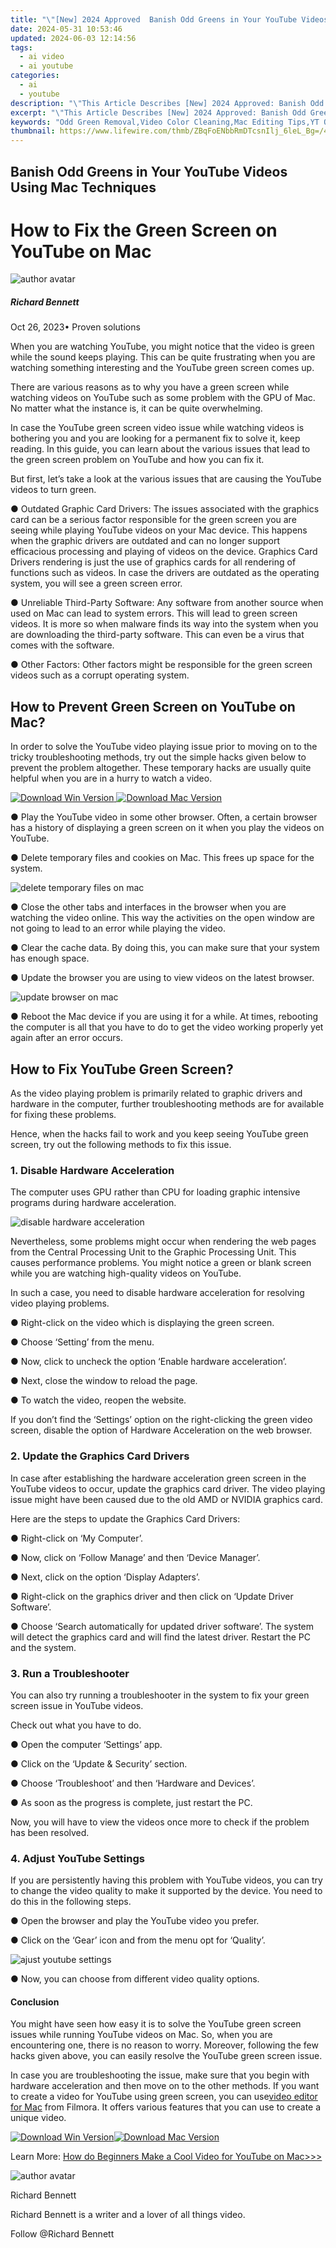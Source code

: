 ```yaml
---
title: "\"[New] 2024 Approved  Banish Odd Greens in Your YouTube Videos Using Mac Techniques\""
date: 2024-05-31 10:53:46
updated: 2024-06-03 12:14:56
tags:
  - ai video
  - ai youtube
categories:
  - ai
  - youtube
description: "\"This Article Describes [New] 2024 Approved: Banish Odd Greens in Your YouTube Videos Using Mac Techniques\""
excerpt: "\"This Article Describes [New] 2024 Approved: Banish Odd Greens in Your YouTube Videos Using Mac Techniques\""
keywords: "Odd Green Removal,Video Color Cleaning,Mac Editing Tips,YT Quality Enhancement,Greenscreen Fixes,Mac Tech for YouTube,Optimize Video Colors"
thumbnail: https://www.lifewire.com/thmb/ZBqFoENbbRmDTcsnIlj_6leL_Bg=/400x300/filters:no_upscale():max_bytes(150000):strip_icc()/screenburnin01-5bdc37e9c9e77c00269c4545.jpg
---
```


## Banish Odd Greens in Your YouTube Videos Using Mac Techniques

# How to Fix the Green Screen on YouTube on Mac

![author avatar](https://images.wondershare.com/filmora/article-images/richard-bennett.jpg)

##### Richard Bennett

 Oct 26, 2023• Proven solutions

When you are watching YouTube, you might notice that the video is green while the sound keeps playing. This can be quite frustrating when you are watching something interesting and the YouTube green screen comes up.

There are various reasons as to why you have a green screen while watching videos on YouTube such as some problem with the GPU of Mac. No matter what the instance is, it can be quite overwhelming.

In case the YouTube green screen video issue while watching videos is bothering you and you are looking for a permanent fix to solve it, keep reading. In this guide, you can learn about the various issues that lead to the green screen problem on YouTube and how you can fix it.

But first, let’s take a look at the various issues that are causing the YouTube videos to turn green.

● Outdated Graphic Card Drivers: The issues associated with the graphics card can be a serious factor responsible for the green screen you are seeing while playing YouTube videos on your Mac device. This happens when the graphic drivers are outdated and can no longer support efficacious processing and playing of videos on the device. Graphics Card Drivers rendering is just the use of graphics cards for all rendering of functions such as videos. In case the drivers are outdated as the operating system, you will see a green screen error.

● Unreliable Third-Party Software: Any software from another source when used on Mac can lead to system errors. This will lead to green screen videos. It is more so when malware finds its way into the system when you are downloading the third-party software. This can even be a virus that comes with the software.

● Other Factors: Other factors might be responsible for the green screen videos such as a corrupt operating system.

## How to Prevent Green Screen on YouTube on Mac?

In order to solve the YouTube video playing issue prior to moving on to the tricky troubleshooting methods, try out the simple hacks given below to prevent the problem altogether. These temporary hacks are usually quite helpful when you are in a hurry to watch a video.

[![Download Win Version](https://images.wondershare.com/filmora/guide/download-btn-win.jpg) ](https://tools.techidaily.com/wondershare/filmora/download/) [![Download Mac Version](https://images.wondershare.com/filmora/guide/download-btn-mac.jpg) ](https://tools.techidaily.com/wondershare/filmora/download/)

● Play the YouTube video in some other browser. Often, a certain browser has a history of displaying a green screen on it when you play the videos on YouTube.

● Delete temporary files and cookies on Mac. This frees up space for the system.

 ![delete temporary files on mac](https://images.wondershare.com/filmora/Mac-articles/delete-temporary-files-on-mac.jpg)

● Close the other tabs and interfaces in the browser when you are watching the video online. This way the activities on the open window are not going to lead to an error while playing the video.

● Clear the cache data. By doing this, you can make sure that your system has enough space.

● Update the browser you are using to view videos on the latest browser.

 ![update browser on mac](https://images.wondershare.com/filmora/Mac-articles/update-browser-on-mac.jpg)

● Reboot the Mac device if you are using it for a while. At times, rebooting the computer is all that you have to do to get the video working properly yet again after an error occurs.

## How to Fix YouTube Green Screen?

As the video playing problem is primarily related to graphic drivers and hardware in the computer, further troubleshooting methods are for available for fixing these problems.

Hence, when the hacks fail to work and you keep seeing YouTube green screen, try out the following methods to fix this issue.

### 1. Disable Hardware Acceleration

The computer uses GPU rather than CPU for loading graphic intensive programs during hardware acceleration.

 ![disable hardware acceleration](https://images.wondershare.com/filmora/Mac-articles/disable-hardware-acceleration.jpg)

Nevertheless, some problems might occur when rendering the web pages from the Central Processing Unit to the Graphic Processing Unit. This causes performance problems. You might notice a green or blank screen while you are watching high-quality videos on YouTube.

In such a case, you need to disable hardware acceleration for resolving video playing problems.

● Right-click on the video which is displaying the green screen.

● Choose ‘Setting’ from the menu.

● Now, click to uncheck the option ‘Enable hardware acceleration’.

● Next, close the window to reload the page.

● To watch the video, reopen the website.

If you don’t find the ‘Settings’ option on the right-clicking the green video screen, disable the option of Hardware Acceleration on the web browser.

### 2. Update the Graphics Card Drivers

In case after establishing the hardware acceleration green screen in the YouTube videos to occur, update the graphics card driver. The video playing issue might have been caused due to the old AMD or NVIDIA graphics card.

Here are the steps to update the Graphics Card Drivers:

● Right-click on ‘My Computer’.

● Now, click on ‘Follow Manage’ and then ‘Device Manager’.

● Next, click on the option ‘Display Adapters’.

● Right-click on the graphics driver and then click on ‘Update Driver Software’.

● Choose ‘Search automatically for updated driver software’. The system will detect the graphics card and will find the latest driver. Restart the PC and the system.

### 3. Run a Troubleshooter

You can also try running a troubleshooter in the system to fix your green screen issue in YouTube videos.

Check out what you have to do.

● Open the computer ‘Settings’ app.

● Click on the ‘Update & Security’ section.

● Choose ‘Troubleshoot’ and then ‘Hardware and Devices’.

● As soon as the progress is complete, just restart the PC.

Now, you will have to view the videos once more to check if the problem has been resolved.

### 4. Adjust YouTube Settings

If you are persistently having this problem with YouTube videos, you can try to change the video quality to make it supported by the device. You need to do this in the following steps.

● Open the browser and play the YouTube video you prefer.

● Click on the ‘Gear’ icon and from the menu opt for ‘Quality’.

 ![ajust youtube settings](https://images.wondershare.com/filmora/Mac-articles/ajust-youtube-settings.jpg)

● Now, you can choose from different video quality options.

#### Conclusion

You might have seen how easy it is to solve the YouTube green screen issues while running YouTube videos on Mac. So, when you are encountering one, there is no reason to worry. Moreover, following the few hacks given above, you can easily resolve the YouTube green screen issue.

In case you are troubleshooting the issue, make sure that you begin with hardware acceleration and then move on to the other methods. If you want to create a video for YouTube using green screen, you can use[video editor for Mac](https://tools.techidaily.com/wondershare/filmora/download/) from Filmora. It offers various features that you can use to create a unique video.

[![Download Win Version](https://images.wondershare.com/filmora/guide/download-btn-win.jpg)](https://tools.techidaily.com/wondershare/filmora/download/)[![Download Mac Version](https://images.wondershare.com/filmora/guide/download-btn-mac.jpg)](https://tools.techidaily.com/wondershare/filmora/download/)

Learn More: [How do Beginners Make a Cool Video for YouTube on Mac>>>](https://tools.techidaily.com/wondershare/filmora/download/)

![author avatar](https://images.wondershare.com/filmora/article-images/richard-bennett.jpg)

Richard Bennett

Richard Bennett is a writer and a lover of all things video.

Follow @Richard Bennett
